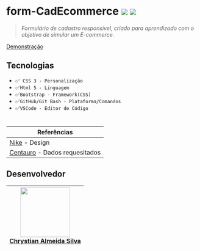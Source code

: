 # form-CadEcommerce ![](https://img.shields.io/badge/license-%20Escola%20Marista%20Ir.%20Ac%C3%A1cio-black) ![](https://img.shields.io/badge/version-0.1-white) 
>*Formulário de cadastro responsível, criado para aprendizado com o objetivo de simular um E-commerce.*

[Demonstração](https://github.com/ESChrystian/form-CadEcommerce/assets/140809945/84cc7931-a70e-4224-a70f-db4c05eceb50)

## Tecnologias
* ✅`` CSS 3 - Personalização``
* ✅``Html 5 - Linguagem``
* ✅``Bootstrap - Framework(CSS)``
* ✅``GitHub/Git Bash - Plataforma/Comandos``
* ✅``VSCode - Editor de Código``
#

| Referências |
| --- |
| [Nike](https://www.nike.com.br/) - Design |
| [Centauro](https://www.centauro.com.br/) - Dados requesitados |


## Desenvolvedor
 
| <img loading="lazy" src="https://github.com/ESChrystian/site-de-produtos/assets/140809945/6a4fa894-a625-424a-80b0-b01d0a8c0bb5" width=130><br> <a href="https://github.com/ESChrystian">Chrystian Almeida Silva</a> |
| --- |

